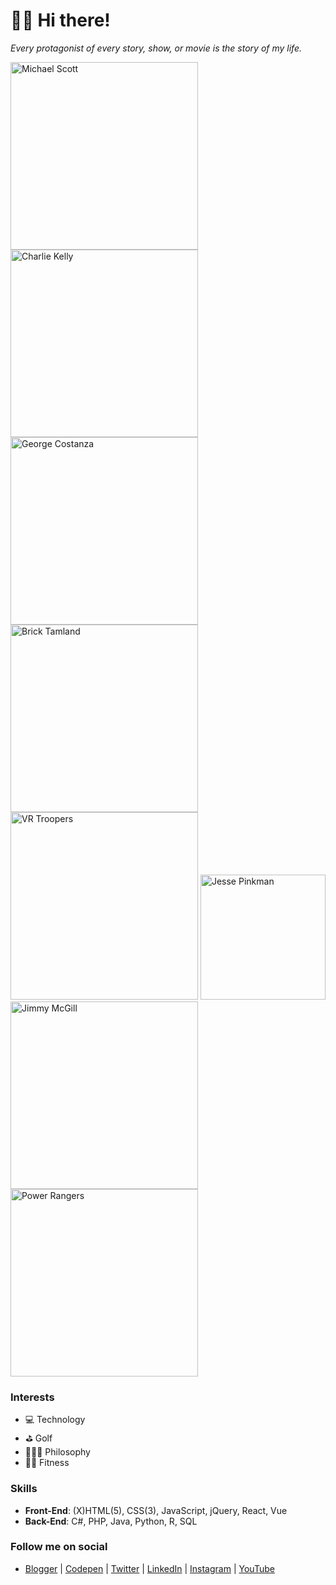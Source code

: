 # 🖖🏾 Hi there!

*Every protagonist of every story, show, or movie is the story of my life.*

<img src="https://i.imgur.com/HTBxpUz.png" alt="Michael Scott" width="300" />
<img src="https://media2.giphy.com/media/9PaC2UWEsnIG6nXcsn/giphy.gif?cid=ecf05e472b3700a0765be9388b7c64d0e8b41a67519728fa&rid=giphy.gif" alt="Charlie Kelly" width="300" />
<img src="https://media2.giphy.com/media/Yy2H6trIkODoA/giphy.gif?cid=82a1493bzr9ikhrwdsu6126ibahrlk0gzpltak4mspdygcmq&rid=giphy.gif" alt="George Costanza" width="300" />
<img src="https://media0.giphy.com/media/s32AOCdWc91ao/giphy.gif" alt="Brick Tamland" width="300" />
<img src="https://media3.giphy.com/media/DK9NoD7j2nRVm/giphy.gif?cid=6c09b9524f0f67905a232eade7253fff1138e181aa5f163a&rid=giphy.gif" alt="VR Troopers" width="300" />
<img src="https://media2.giphy.com/media/LiljwvntZmf4c/giphy.gif?cid=6c09b9524fc1bd7fe401b862ed480e5cfed089944b746f6a&rid=giphy.gif" alt="Jesse Pinkman" width="200" />
<img src="https://media1.giphy.com/media/l0EwYGlvQ7STj3wyc/giphy.gif?cid=82a1493bqxqne8ng9pyocwzqhi6aorb201mo6d2059bxejgl&rid=giphy.gif" alt="Jimmy McGill" width="300" />
<img src="https://media4.giphy.com/media/b3Owrrk9ZsC4w/giphy.gif?cid=82a1493bbwntmysi6q7atew19hnrnwxxmky3q62fm38p4g6k&rid=giphy.gif" alt="Power Rangers" width="300" />

### Interests
- 💻 Technology
- ⛳ Golf
- 🧘🏽‍♂️ Philosophy
- 🏋️‍♂️ Fitness

### Skills
- **Front-End**: (X)HTML(5), CSS(3), JavaScript, jQuery, React, Vue
- **Back-End**: C#, PHP, Java, Python, R, SQL

### Follow me on social
- [Blogger](https://theuiguru.blogspot.com) | [Codepen](https://codepen.io/cthomas) | [Twitter](https://twitter.com/cthomas1211) | [LinkedIn](https://linkedin.com/in/christhomas101) | [Instagram](https://instagr.am/cthomas1211) | [YouTube](https://youtube.com/ndnweb24)
